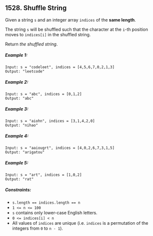 ## 1528. Shuffle String

Given a string ```s``` and an integer array ```indices``` of the **same length**.

The string ```s``` will be shuffled such that the character at the ```i```-th position moves to ```indices[i]``` in the shuffled string.

Return *the shuffled string*.

##### Example 1:
```
Input: s = "codeleet", indices = [4,5,6,7,0,2,1,3]
Output: "leetcode"
```
##### Example 2:
```
Input: s = "abc", indices = [0,1,2]
Output: "abc"
```
##### Example 3:
```
Input: s = "aiohn", indices = [3,1,4,2,0]
Output: "nihao"
```
##### Example 4:
```
Input: s = "aaiougrt", indices = [4,0,2,6,7,3,1,5]
Output: "arigatou"
```
##### Example 5:
```
Input: s = "art", indices = [1,0,2]
Output: "rat"
```

##### Constraints:

* ```s.length == indices.length == n```
* ```1 <= n <= 100```
* ```s``` contains only lower-case English letters.
* ```0 <= indices[i] < n```
* All values of ```indices``` are unique (i.e. ```indices``` is a permutation of the integers from ```0``` to ```n - 1```).